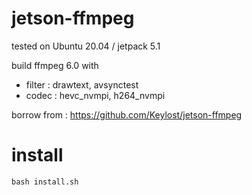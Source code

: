 # jetson-ffmpeg

tested on Ubuntu 20.04 / jetpack 5.1

build ffmpeg 6.0 with 

- filter : drawtext, avsynctest
- codec : hevc_nvmpi, h264_nvmpi

borrow from : https://github.com/Keylost/jetson-ffmpeg

# install

```
bash install.sh
```
